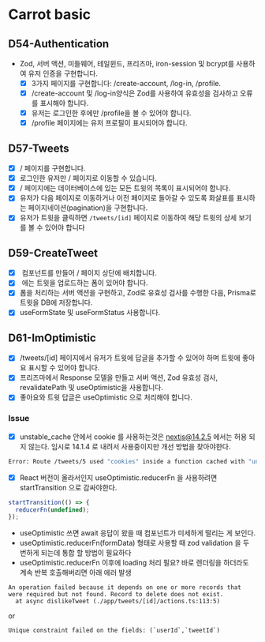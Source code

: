 # Carrot basic

## D54-Authentication

- Zod, 서버 액션, 미들웨어, 테일윈드, 프리즈마, iron-session 및 bcrypt를 사용하여 유저 인증을 구현합니다.
  - [x] 3가지 페이지를 구현합니다: /create-account, /log-in, /profile.
  - [x] /create-account 및 /log-in양식은 Zod를 사용하여 유효성을 검사하고 오류를 표시해야 합니다.
  - [x] 유저는 로그인한 후에만 /profile을 볼 수 있어야 합니다.
  - [x] /profile 페이지에는 유저 프로필이 표시되어야 합니다.

## D57-Tweets

- [x] / 페이지를 구현합니다.
- [x] 로그인한 유저만 / 페이지로 이동할 수 있습니다.
- [x] / 페이지에는 데이터베이스에 있는 모든 트윗의 목록이 표시되어야 합니다.
- [x] 유저가 다음 페이지로 이동하거나 이전 페이지로 돌아갈 수 있도록 화살표를 표시하는 페이지네이션(pagination)을 구현합니다.
- [x] 유저가 트윗을 클릭하면 `/tweets/[id]` 페이지로 이동하여 해당 트윗의 상세 보기를 볼 수 있어야 합니다

## D59-CreateTweet

- [x] <AddTweet /> 컴포넌트를 만들어 / 페이지 상단에 배치합니다.
- [x] <AddTweet /> 에는 트윗을 업로드하는 폼이 있어야 합니다.
- [x] 폼을 처리하는 서버 액션을 구현하고, Zod로 유효성 검사를 수행한 다음, Prisma로 트윗을 DB에 저장합니다.
- [x] useFormState 및 useFormStatus 사용합니다.

## D61-ImOptimistic

- [x] /tweets/[id] 페이지에서 유저가 트윗에 답글을 추가할 수 있어야 하며 트윗에 좋아요 표시할 수 있어야 합니다.
- [x] 프리즈마에서 Response 모델을 만들고 서버 액션, Zod 유효성 검사, revalidatePath 및 useOptimistic을 사용합니다.
- [x] 좋아요와 트윗 답글은 useOptimistic 으로 처리해야 합니다.

### Issue

- [x] unstable_cache 안에서 cookie 를 사용하는것은 nextjs@14.2.5 에서는 허용 되지 않는다. 임시로 14.1.4 로 내려서 사용중이지만 개선 방법을 찾아야한다.

```sh
Error: Route /tweets/5 used "cookies" inside a function cached with "unstable_cache(...)". Accessing Dynamic data sources inside a cache scope is not supported. If you need this data inside a cached function use "cookies" outside of the cached function and pass the required dynamic data in as an argument. See more info here: [https://nextjs.org/docs/app/api-reference/functions/unstable_cache](https://nextjs.org/docs/app/api-reference/functions/unstable_cache)
```

- [x] React 버전이 올라서인지 useOptimistic.reducerFn 을 사용하려면 startTransition 으로 감싸야한다.

```ts
startTransition(() => {
  reducerFn(undefined);
});
```

- useOptimistic 쓰면 await 응답이 왔을 때 컴포넌트가 미세하게 떨리는 게 보인다.
- useOptimistic.reducerFn(formData) 형태로 사용할 때 zod validation 을 두 번하게 되는데 통합 할 방법이 필요하다
- useOptimistic.reducerFn 이후에 loading 처리 필요? 바로 렌더링을 하더라도 계속 반복 호출해버리면 아래 에러 발생

```
An operation failed because it depends on one or more records that were required but not found. Record to delete does not exist.
  at async dislikeTweet (./app/tweets/[id]/actions.ts:113:5)
```

or

```
Unique constraint failed on the fields: (`userId`,`tweetId`)
```
